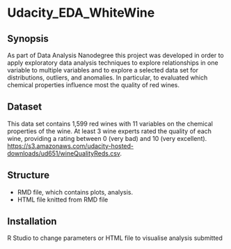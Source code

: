 # Udacity_EDA_WhiteWine

## Synopsis
As part of Data Analysis Nanodegree this project was developed in order to apply exploratory data analysis techniques to explore relationships in one variable to multiple variables and to explore a selected data set for distributions, outliers, and anomalies. In particular, to evaluated which chemical properties influence most the quality of red wines.

## Dataset
This data set contains 1,599 red wines with 11 variables on the chemical properties of the wine. At least 3 wine experts rated the quality of each wine, providing a rating between 0 (very bad) and 10 (very excellent). 
https://s3.amazonaws.com/udacity-hosted-downloads/ud651/wineQualityReds.csv.

## Structure
- RMD file, which contains plots, analysis.
- HTML file knitted from RMD file

## Installation
R Studio to change parameters or HTML file to visualise analysis submitted
